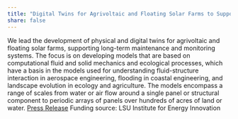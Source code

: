 ```yaml
---
title: "Digital Twins for Agrivoltaic and Floating Solar Farms to Support Design Exploration, Deployment, and Multi-Objective Optimization for Setting Best Practices"
share: false
---
```


We lead the development of physical and digital twins for agrivoltaic and floating solar farms, supporting long-term maintenance and monitoring systems. The focus is on developing models that are based on computational fluid and solid mechanics and ecological processes, which have a basis in the models used for understanding fluid-structure interaction in aerospace engineering, flooding in coastal engineering, and landscape evolution in ecology and agriculture. The models encompass a range of scales from water or air flow around a single panel or structural component to periodic arrays of panels over hundreds of acres of land or water. [Press Release](https://www.lsu.edu/eng/news/2024/02/solar-farming-tool.php)
Funding source: LSU Institute for Energy Innovation